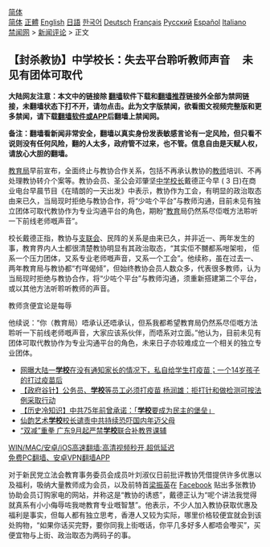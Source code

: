  <!-- 面包屑导航 --> <div class="breadcrumb"><!-- GTranslate: https://gtranslate.io/ -->  <div class="switcher notranslate">  <div class="selected">  <a href="#" onclick="return false;"> 简体</a>  </div>  <div class="option">  <a href="https://www.bannedbook.org" onclick="doGTranslate('zh-CN|zh-CN');jQuery('div.switcher div.selected a').html(jQuery(this).html());return false;" title="简体中文" class="nturl selected"> 简体</a>  <a href="https://www.bannedbook.org/zh-tw/" onclick="doGTranslate('zh-CN|zh-TW');jQuery('div.switcher div.selected a').html(jQuery(this).html());return false;" title="繁體中文" class="nturl"> 正體</a>  <a href="https://www.bannedbook.org/en/" onclick="doGTranslate('zh-CN|en');jQuery('div.switcher div.selected a').html(jQuery(this).html());return false;" title="English" class="nturl"> English</a>  <a href="https://www.bannedbook.org/ja/" onclick="doGTranslate('zh-CN|ja');jQuery('div.switcher div.selected a').html(jQuery(this).html());return false;" title="日本語" class="nturl"> 日語</a>  <a href="https://www.bannedbook.org/ko/" onclick="doGTranslate('zh-CN|ko');jQuery('div.switcher div.selected a').html(jQuery(this).html());return false;" title="한국어" class="nturl"> 한국어</a>  <a href="https://www.bannedbook.org/de/" onclick="doGTranslate('zh-CN|de');jQuery('div.switcher div.selected a').html(jQuery(this).html());return false;" title="Deutsch" class="nturl"> Deutsch</a>  <a href="https://www.bannedbook.org/fr/" onclick="doGTranslate('zh-CN|fr');jQuery('div.switcher div.selected a').html(jQuery(this).html());return false;" title="Français" class="nturl"> Français</a>  <a href="https://www.bannedbook.org/ru/" onclick="doGTranslate('zh-CN|ru');jQuery('div.switcher div.selected a').html(jQuery(this).html());return false;" title="Русский" class="nturl"> Русский</a>  <a href="https://www.bannedbook.org/es/" onclick="doGTranslate('zh-CN|es');jQuery('div.switcher div.selected a').html(jQuery(this).html());return false;" title="Español" class="nturl"> Español</a>  <a href="https://www.bannedbook.org/it/" onclick="doGTranslate('zh-CN|it');jQuery('div.switcher div.selected a').html(jQuery(this).html());return false;" title="Italiano" class="nturl"> Italiano</a>  </div>  </div>      <div class='breadcrumb-sub'><!-- Breadcrumb NavXT 6.3.0 --> <a href="https://www.bannedbook.org/" class="home">禁闻网</a> &gt; <a href="https://www.bannedbook.org/bnews/comments/" class="category">新闻评论</a> &gt; 正文</div></div><h2>【封杀教协】中学校长：失去平台聆听教师声音     未见有团体可取代</h2> <p class="notice"><b>大陆网友注意：本文中的链接除 <a href="https://github.com/bannedbook/fanqiang" >翻墙</a>软件下载和<a href="https://github.com/killgcd/justmysocks/blob/master/README.md">翻墙推荐</a>链接外全部为禁网链接，未翻墙状态下打不开，请勿点击。此为文字版禁闻，欲看图文视频完整版和更多禁闻，请下载<a href="https://github.com/bannedbook/fanqiang">翻墙软件或APP</a>后翻墙上禁闻网。</p><p>备注：翻墙看新闻非常安全，翻墙以真实身份发表敏感言论有一定风险，但只看不说则没有任何风险，翻的人太多，政府管不过来，也不管。信息自由是天赋人权，请放心大胆的翻墙。</b></p>  <div class="entry">  <p><a href="https://www.bannedbook.org/bnews/tag/%E6%95%99%E8%82%B2%E5%B1%80/" class="st_tag internal_tag" rel="tag" title="标签 教育局 下的日志">教育局</a>早前宣布，全面终止与教协合作关系，包括不再承认教协的<a href="https://www.bannedbook.org/bnews/tag/%e6%95%99%e5%b8%88/" class="st_tag internal_tag" rel="tag" title="标签 教师 下的日志">教师</a>培训、不再处理教协转介个案等。教协会员、圣公会邓肇坚<a href="https://www.bannedbook.org/bnews/tag/%e4%b8%ad%e5%ad%a6/" class="st_tag internal_tag" rel="tag" title="标签 中学 下的日志">中学</a><a href="https://www.bannedbook.org/bnews/tag/%E6%A0%A1%E9%95%BF/" class="st_tag internal_tag" rel="tag" title="标签 校长 下的日志">校长</a>戴德正今早 ( 3 日)在商业电台早晨节目《在晴朗的一天出发》中表示，教协作为工会，有明显的政治取态由来已久，当局现时拒绝与教协合作，将“少咗个平台”与教师沟通，目前未见有独立团体可取代教协作为专业沟通平台的角色，期盼“<a href="https://www.bannedbook.org/bnews/tag/%e6%95%99%e8%82%b2/" class="st_tag internal_tag" rel="tag" title="标签 教育 下的日志">教育</a>局仍然系尽佢嘅方法聆听一下前线老师嘅声音”。</p> <p>校长戴德正指，教协与<a href="https://www.bannedbook.org/bnews/tag/%e6%94%af%e8%81%94%e4%bc%9a/" class="st_tag internal_tag" rel="tag" title="标签 支联会 下的日志">支联会</a>、民阵的关系是由来已久，并非近一、两年发生的事，教育界内人士都很清楚教协明显有其政治取态，“其实佢不嬲都系咁架啦， 佢系一个压力团体，又系专业老师嘅声音，又系一个工会”。他续称，虽在过去一、两年教育局与教协都“冇咩偈倾”，但始终教协会员人数众多，代表很多教师，认为当局现时拒绝与教协合作，将“少咗个平台”与教师沟通，须重新搭建第二个平台，或以其他方法听聆听教师的声音。</p>  <p>教师贪便宜论是每辱</p> <p>他续说：“你（教育局）唔承认还唔承认，但系我都希望教育局仍然系尽佢嘅方法聆听一下前线老师嘅声音，大家应该系伙伴，而唔系对立面。”他认为，目前未见有团体可取代教协作为专业沟通平台的角色，未来日子亦较难成立一个相关的独立专业团体。</p>  <ul class='op-related-articles' title='相关阅读'> <li><a href='https://www.bannedbook.org/bnews/bannedvideo/20210803/1599354.html' target='_blank'>网曝大陆一<b>学校</b>在没有通知家长的情况下，私自给学生打疫苗；一个14岁孩子的打过疫苗后</a></li> <li><a href='https://www.bannedbook.org/bnews/comments/20210803/1599023.html' target='_blank'>【政府谷针】公务员、<b>学校</b>等员工必须打疫苗 杨润雄：拒打针和做检测可按法例采取行动</a></li> <li><a href='https://www.bannedbook.org/bnews/headline/20210802/1598812.html' target='_blank'>【历史冷知识】中共75年前曾承诺：「<b>学校</b>要成为民主的堡垒」</a></li> <li><a href='https://www.bannedbook.org/bnews/comments/20210731/1597875.html' target='_blank'>仙韵艺术<b>学校</b>校长谴责中共持续恐吓国内年迈父母</a></li> <li><a href='https://www.bannedbook.org/bnews/cnnews/20210730/1596719.html' target='_blank'>“双减”重拳 广东9月起严禁<b>学校</b>联合补教界课辅</a></li> </ul> <p class="texttj"> <a href="https://github.com/bannedbook/fanqiang/wiki/V2ray%E6%9C%BA%E5%9C%BA" target="_blank">WIN/MAC/安卓/iOS高速翻墙:高清视频秒开,超低延迟</a><br/> <a href="https://github.com/bannedbook/fanqiang/wiki/%E7%A6%81%E9%97%BB%E7%BD%91%E5%AE%89%E5%8D%93%E7%BF%BB%E5%A2%99%E6%96%B0%E9%97%BBAPP" target="_blank">免费PC翻墙、安卓VPN翻墙APP</a></p><p>对于新民党立法会教育事务委员会成员叶刘淑仪日前批评教协凭借提供许多优惠以及福利，吸纳大量教师成为会员，以及前特首<a href="https://www.bannedbook.org/bnews/tag/%e6%a2%81%e6%8c%af%e8%8b%b1/" class="st_tag internal_tag" rel="tag" title="标签 梁振英 下的日志">梁振英</a>在 <a href="https://www.bannedbook.org/bnews/tag/facebook/" class="st_tag internal_tag" rel="tag" title="标签 Facebook 下的日志">Facebook</a> 贴出多张教协协助会员订购家电的网站，并称这是“教协的诱惑”，戴德正认为“呢个讲法我觉得就真系有小小侮辱咗我哋教育专业嘅智慧”。他表示，不少人加入教协获取优惠及福利是事实，但每人都有独立思考，香港人又较为实际，哪里价格较便宜就会到该处购物，“如果你话买完野，要你同我上街嘅话，你平几多好多人都唔会嚟买”，买便宜物与上街、政治取态为两码子的事。</p> <a name='sharetosocial'></a>  <div style="margin-bottom:5px;padding-bottom:5px;clear:both"> <div id="archive-pix-1" class="banner-ads"> <!-- AuctionX Display platform tag START --> <div id="26318x728x90x621x_ADSLOT2" clicktrack="%%CLICK_URL_ESC%%"></div> <!-- AuctionX Display platform tag END --> </div> <div id="archive-pix-2" class="banner-ads"> <!-- AuctionX Display platform tag START --> <div id="26315x300x250x621x_ADSLOT2" clicktrack="%%CLICK_URL_ESC%%"></div> <!-- AuctionX Display platform tag END --> </div> </div>  <div id="archive-pix-1" class="banner-ads"> <!-- AuctionX Display platform tag START --> <div id="26318x728x90x621x_ADSLOT3" clicktrack="%%CLICK_URL_ESC%%"></div> <!-- AuctionX Display platform tag END --> </div> </div><!--END ENTRY--> 